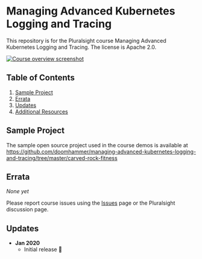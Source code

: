 # Managing Advanced Kubernetes Logging and Tracing

This repository is for the Pluralsight course Managing Advanced Kubernetes Logging and Tracing. The license is Apache 2.0.

[![Course overview screenshot](https://user-images.githubusercontent.com/695373/80377809-08ac3280-889c-11ea-9d24-8c7af8093290.png)](https://doomhammer.info/l/courses/managing-advanced-kubernetes-logging-and-tracing)

## Table of Contents

1. [Sample Project](#sample-project)
1. [Errata](#errata)
1. [Updates](#updates)
1. [Additional Resources](#additional-resources)

## Sample Project

The sample open source project used in the course demos is available at
https://github.com/doomhammer/managing-advanced-kubernetes-logging-and-tracing/tree/master/carved-rock-fitness

## Errata

*None yet*

Please report course issues using the [Issues](https://github.com/DoomHammer/pluralsight-opensource-your-project-on-github/issues) page or the Pluralsight discussion page.

## Updates

- **Jan 2020**
  - Initial release 🎉
